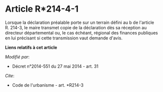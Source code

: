 # Article R*214-4-1

Lorsque la déclaration préalable porte sur un terrain défini au b de l'article R. 214-3, le maire transmet copie de la
déclaration dès sa réception au   directeur départemental ou, le cas échéant, régional des finances publiques en lui
précisant si cette transmission vaut demande d'avis.

**Liens relatifs à cet article**

_Modifié par_:

  - Décret n°2014-551 du 27 mai 2014 - art. 31

_Cite_:

  - Code de l'urbanisme - art. *R214-3
